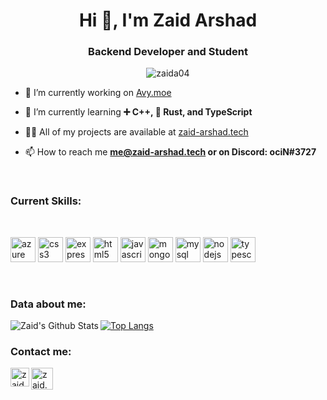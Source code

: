 <h1 align="center">Hi 👋, I'm Zaid Arshad</h1>
<h3 align="center">Backend Developer and Student</h3>

<p align="center"> <img src="https://komarev.com/ghpvc/?username=zaida04" alt="zaida04" /> </p>

- 🔭 I’m currently working on [Avy.moe](https://alpha.avy.moe/)

- 🌱 I’m currently learning **➕ C++, 🦀 Rust, and TypeScript**

- 👨‍💻 All of my projects are available at [zaid-arshad.tech](zaid-arshad.tech)

- 📫 How to reach me **me@zaid-arshad.tech or on Discord: ociN#3727**

<br>

### Current Skills:
<br>
<p align="left"><img src="https://www.vectorlogo.zone/logos/microsoft_azure/microsoft_azure-icon.svg" alt="azure" width="40" height="40"/> <img src="https://devicons.github.io/devicon/devicon.git/icons/css3/css3-original-wordmark.svg" alt="css3" width="40" height="40"/> <img src="https://devicons.github.io/devicon/devicon.git/icons/express/express-original-wordmark.svg" alt="express" width="40" height="40"/> <img src="https://devicons.github.io/devicon/devicon.git/icons/html5/html5-original-wordmark.svg" alt="html5" width="40" height="40"/> <img src="https://devicons.github.io/devicon/devicon.git/icons/javascript/javascript-original.svg" alt="javascript" width="40" height="40"/> <img src="https://devicons.github.io/devicon/devicon.git/icons/mongodb/mongodb-original-wordmark.svg" alt="mongodb" width="40" height="40"/> <img src="https://devicons.github.io/devicon/devicon.git/icons/mysql/mysql-original-wordmark.svg" alt="mysql" width="40" height="40"/> <img src="https://devicons.github.io/devicon/devicon.git/icons/nodejs/nodejs-original-wordmark.svg" alt="nodejs" width="40" height="40"/> <img src="https://devicons.github.io/devicon/devicon.git/icons/typescript/typescript-original.svg" alt="typescript" width="40" height="40"/></p>
<br>

### Data about me:

<img align="left" alt="Zaid's Github Stats" src="https://github-readme-stats.vercel.app/api?username=zaida04&count_private=true&show_icons=true&hide_border=true&theme=dark&include_all_commits=true" />

[![Top Langs](https://github-readme-stats.vercel.app/api/top-langs/?username=zaida04&theme=dark)](https://github.com/zaida04/github-readme-stats)

### Contact me:

<p align="left">
<a href="https://instagram.com/zaid.arsh04" target="blank"><img align="left" src="https://cdn.jsdelivr.net/npm/simple-icons@3.0.1/icons/instagram.svg" alt="zaid.arsh04" height="30" width="30" /></a>
</p>
<p align="left">
<a href="https://discord.com/users/675135158940336188" target="blank"><img align="left" src="https://cdn.iconscout.com/icon/free/png-512/discord-3-569463.png" alt="zaid.arsh04" height="35" width="35" /></a>
</p>

